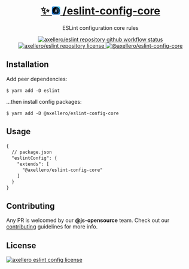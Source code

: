 <h1 align="center">
  <a target="_blank" href="https://axellero.io/en">
    ✨
    <img
      height="22.5"
      src="https://raw.githubusercontent.com/axellero-io/eslint/main/.github/assets/logo.png"
      alt="axellero logo"
    />
    /eslint-config-core
  </a>
</h1>

<p align="center">ESLint configuration core rules</p>

<p align="center">
  <a href="https://github.com/axellero-io/eslint/actions?query=workflow%3A%22Lint+and+Test%22">
    <img
      src="https://github.com/axellero-io/eslint/workflows/Lint%20and%20Test/badge.svg"
      alt="axellero/eslint repository github workflow status"
    />
  </a>
  <a href="https://github.com/axellero-io/eslint/blob/main/LICENSE">
    <img
      src="https://img.shields.io/github/license/axellero-io/eslint?label=License"
      alt="axellero/eslint repository license"
    />
  </a>
   <a href="https://www.npmjs.com/package/@axellero/eslint-config-core">
     <img
       src="https://img.shields.io/npm/v/@axellero/eslint-config-core?color=blue&logo=npm&label="
       alt="@axellero/eslint-config-core"
     />
   </a>
</p>

## Installation
Add peer dependencies:
```shell
$ yarn add -D eslint
```
...then install config packages:
```shell
$ yarn add -D @axellero/eslint-config-core
```

## Usage
```json5
{
  // package.json
  "eslintConfig": {
    "extends": [
      "@axellero/eslint-config-core"
    ]
  }
}
```

## Contributing
Any PR is welcomed by our **@js-opensource** team.
Check out our [contributing](../../CONTRIBUTING.md) guidelines for more info.

## License
[![axellero eslint config license](https://img.shields.io/github/license/axellero-io/eslint?label=as%20always&color=informational)](../../LICENSE)
